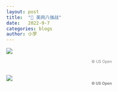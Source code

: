 ```yaml
---
layout: post
title:  "📔 美网八强战"
date:   2022-9-7
categories: blogs
author: 小罗
---
```


![](https://pbs.twimg.com/media/Fb9ASSjXEAQoNF0.jpg)
<font color=grey size="1"><center>© US Open</center></font>

![](https://pbs.twimg.com/media/Fb7-stTXwAMZiaf?format=jpg)
<font color=grey size="1"><center>© US Open</center></font>
---

